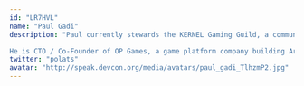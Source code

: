 ```yaml
---
id: "LR7HVL"
name: "Paul Gadi"
description: "Paul currently stewards the KERNEL Gaming Guild, a community of the most talented individuals in the web3 space. He has been developing games since 2004, and has always been interested in the intersection of game design and new tech.  

He is CTO / Co-Founder of OP Games, a game platform company building Arcadia.fun.  Arcadia is built using open-source game legos, helping game developers create more sustainable economies in the coming metaverse."
twitter: "polats"
avatar: "http://speak.devcon.org/media/avatars/paul_gadi_TlhzmP2.jpg"
---
```

